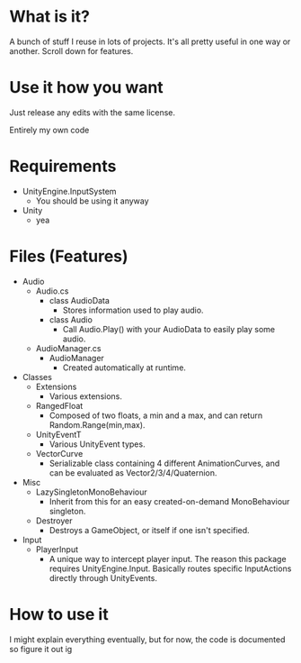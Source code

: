 # What is it?
A bunch of stuff I reuse in lots of projects. It's all pretty useful in one way or another. Scroll down for features.

# Use it how you want
Just release any edits with the same license.

Entirely my own code

# Requirements
* UnityEngine.InputSystem
  * You should be using it anyway
* Unity
  * yea

# Files (Features)
* Audio
  * Audio.cs
    * class AudioData
      * Stores information used to play audio.
    * class Audio
      * Call Audio.Play() with your AudioData to easily play some audio.
  * AudioManager.cs
    * AudioManager
      * Created automatically at runtime.
* Classes
  * Extensions
    * Various extensions.
  * RangedFloat
    * Composed of two floats, a min and a max, and can return Random.Range(min,max).
  * UnityEventT
    * Various UnityEvent types.
  * VectorCurve
    * Serializable class containing 4 different AnimationCurves, and can be evaluated as Vector2/3/4/Quaternion.
* Misc
  * LazySingletonMonoBehaviour
    * Inherit from this for an easy created-on-demand MonoBehaviour singleton.
  * Destroyer
    * Destroys a GameObject, or itself if one isn't specified.
* Input
  * PlayerInput
    * A unique way to intercept player input. The reason this package requires UnityEngine.Input. Basically routes specific InputActions directly through UnityEvents.

# How to use it
I might explain everything eventually, but for now, the code is documented so figure it out ig
